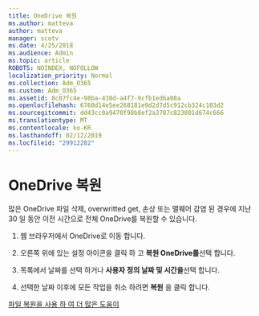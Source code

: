 ```yaml
---
title: OneDrive 복원
ms.author: matteva
author: matteva
manager: scotv
ms.date: 4/25/2018
ms.audience: Admin
ms.topic: article
ROBOTS: NOINDEX, NOFOLLOW
localization_priority: Normal
ms.collection: Adm_O365
ms.custom: Adm_O365
ms.assetid: 8c07fc4e-98ba-438d-a4f7-9cfb1ed6a08a
ms.openlocfilehash: 6760d14e5ee268181e9d2d7d5c912cb324c103d2
ms.sourcegitcommit: dd43cc0a9470f98b8ef2a3787c823801d674c666
ms.translationtype: MT
ms.contentlocale: ko-KR
ms.lasthandoff: 02/12/2019
ms.locfileid: "29912282"
---
```

# <a name="restore-your-onedrive"></a>OneDrive 복원

많은 OneDrive 파일 삭제, overwritted get, 손상 또는 맬웨어 감염 된 경우에 지난 30 일 동안 이전 시간으로 전체 OneDrive를 복원할 수 있습니다.
  
1. 웹 브라우저에서 OneDrive로 이동 합니다.
    
2. 오른쪽 위에 있는 설정 아이콘을 클릭 하 고 **복원 OneDrive를**선택 합니다.
    
3. 목록에서 날짜를 선택 하거나 **사용자 정의 날짜 및 시간을**선택 합니다.
    
4. 선택한 날짜 이후에 모든 작업을 취소 하려면 **복원** 을 클릭 합니다. 
    
[파일 복원을 사용 하 여 더 많은 도움이](https://go.microsoft.com/fwlink/?linkid=872874)
  

